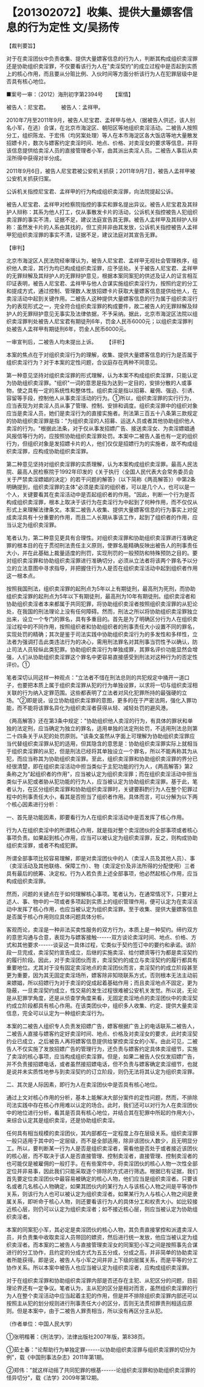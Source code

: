 # 【201302072】收集、提供大量嫖客信息的行为定性 文/吴扬传

【裁判要旨】

对于在卖淫团伙中负责收集、提供大量嫖客信息的行为人，判断其构成组织卖淫罪还是协助组织卖淫罪，不仅要看该行为人在"卖淫契约"的成立过程中是否起到实质上的核心作用，而且要从分赃比例、入伙时间等方面分析该行为人在犯罪层级中是否具有核心地位。

■案号一审：（2012）海刑初字第2394号 　　【案情】

被告人：尼宝君。 　　被告人：孟祥甲。

2010年7月至2011年9月，被告人尼宝君、孟祥甲与他人（据被告人供述，该人别名小军，在逃）合谋，在北京市海淀区、朝阳区等地组织卖淫活动。二被告人按照分工，组织陈龙、于宏伟（均另案处理）等人在本市海淀区各大饭店等地大量散发招嫖卡片，数次与嫖客约定卖淫时间、地点、价格、对卖淫女的要求等信息，并将该信息提供给卖淫人员的直接管理者小军，由其派出卖淫人员。二被告人事后从卖淫所得中获得对半分成。

2011年9月6日，被告人尼宝君被公安机关抓获；2011年9月7日，被告人孟祥甲被公安机关抓获归案。

公诉机关指控尼宝君、孟祥甲的行为构成组织卖淫罪，向法院提起公诉。

被告人尼宝君、孟祥甲对检察院指控的事实和罪名提出异议。被告人尼宝君及其辩护人辩称：其系为他人打工，仅从事散发卡片的活动，公诉机关指控被告人犯组织卖淫罪的事实不清，证据不足，建议法庭宣告其无罪。被告人孟祥甲及其辩护人辩称：虽然发卡片的人系由其找的，但工资并非由其发放，公诉机关指控被告人孟祥甲犯组织卖淫罪的事实不清，证据不足，建议法庭对其宣告无罪。

【审判】

北京市海淀区人民法院经审理认为，被告人尼宝君、孟祥甲无视社会管理秩序，组织他人卖淫，其行为均已构成组织卖淫罪，应予惩处。关于被告人尼宝君、孟祥甲的无罪辩解及其辩护人的无罪辩护意见，根据本案同案犯的供述及证人的证言相互印证表明，被告人尼宝君、孟祥甲与他人合谋实施组织卖淫行为，按照约定的分工和提成方式，通过控制、管理数人发放招嫖卡片获取大量嫖客信息提供给他人，在卖淫活动中起到关键作用。二被告人这种提供大量嫖客信息的行为属于组织卖淫行为的表现形式之一，完全符合组织卖淫罪的构成要件，故二被告人的无罪辩解及辩护人的无罪辩护意见无事实及法律依据，不予采纳。据此，北京市海淀区法院以组织卖淫罪判处被告人尼宝君有期徒刑6年，罚金人民币6000元；以组织卖淫罪判处被告人孟祥甲有期徒刑6年，罚金人民币6000元。

一审宣判后，二被告人均未提出上诉。 　　【评析】

本案的焦点在于对组织卖淫行为的理解，收集、提供大量嫖客信息的行为是否属于组织卖淫行为？对于本案的定性问题，合议庭存在两种不同意见。

第一种意见坚持对组织卖淫罪的形式理解，认为本案不构成组织卖淫罪，只能认定为协助组织卖淫罪。"组织"一词的意思是指为达到一定目的，安排分散的人或事物，使之具有一定的系统性和整体性。组织卖淫是指以招募、雇佣、强迫、引诱、容留等手段，控制他人从事卖淫活动的行为。①所以，组织卖淫罪的实行行为，应当表现为对卖淫人员从事了管理、控制、安排和调度。组织卖淫罪中的组织对象应当是卖淫人员，她们是卖淫行为的直接实施者。刑法第三百五十八条第三款规定的协助组织卖淫罪是指："为组织卖淫的人招募、运送人员或者其他协助组织他人卖淫的行为。"根据此法条，对于仅从事发招嫖广告、接送卖淫女、为卖淫嫖娼通风报信等行为的，应按照协助组织卖淫罪处罚。本案中二被告人虽也有一定的组织行为，但组织对象是发招嫖卡片的人，他们仅仅是招嫖行为的实施者，故不构成组织卖淫罪，应构成协助组织卖淫罪。

第二种意见坚持对组织卖淫罪的实质理解，认为本案构成组织卖淫罪。最高人民法院、最高人民检察院于1992年印发的《关于执行〈全国人民代表大会常务委员会关于严禁卖淫嫖娼的决定〉的若干问题的解答》（以下简称《两高解答》）中第2条明确提到，组织卖淫罪的主体"必须是卖淫的组织者，可以是几个人，也可以是一个人，关键要看其在卖淫活动中是否起组织者的作用。"因此，判断一个行为是否构成组织卖淫罪，根本上取决于该行为在卖淫行为中起到了何种作用，而不仅仅从形式上来理解法律条文。本案二被告人收集、提供大量嫖客信息的行为事实上对促成卖淫具有十分重要的作用，而且二人长期从事该工作，起到了组织者的作用，应当认定为组织卖淫罪。

笔者认为，第二种意见更具有合理性。对组织卖淫罪和协助组织卖淫罪进行准确定罪的根本目的在于贯彻刑法责任主义原则，使罪名能精确反映出被告人的刑事责任大小，并在此基础上裁量适度的刑罚，实现刑罚的一般预防和特殊预防之目的。要对组织卖淫罪和协助组织卖淫罪进行准确切分，必须从立法者将该两个罪名予以分立的立法意图中寻求指导，并把握住行为人是否在组织卖淫活动中起到组织者作用这一根本点。

按照我国刑法，组织卖淫罪的起刑点为5年以上有期徒刑，最高刑为死刑，而协助组织卖淫罪的起刑点为5年以下有期徒刑，最高刑为10年有期徒刑。组织卖淫者和协助组织卖淫者本来都属于共同犯罪，将协助组织卖淫者按照组织卖淫罪的从犯论处，在我国的刑法理论上没有任何障碍。然而，刑法之所以将协助组织卖淫罪独立出来，设立一个专门的罪名，具有多重目的。首先是为了明确区分行为人在组织卖淫过程中的不同作用，按照组织者和协助组织者的刑事责任大小设置不同的罪名，实现处罚的精确；其次是鉴于司法实践中协助组织卖淫行为的多发性和多样性，立法者为强调打击此类违法行为的决心，需用刑法罪名对其刑事当罚性予以确认，防止司法人员轻纵此类犯罪。协助组织卖淫行为单独成罪，其罪名评价功能显然会增强，人们从协助组织卖淫罪这个罪名中更容易直接感受到刑法对这种行为的否定性评价。①

笔者深切认同这样一种观点："立法者不惜在刑法总则的共犯规定中捅开一道口子，也要把本质上属于组织卖淫罪从犯的行为单独设罪，以求将一切与组织卖淫相关联的行为纳入定罪范围。这些都表明了立法者对风化犯罪所持的最强硬的立场。"②即是说，设立协助组织卖淫罪的意图，更多的在于严密法网，强化入罪功能，而不能将该罪名异化为组织卖淫者获得从轻、减轻处罚的避风港。

《两高解答》还在第3条中规定："协助组织他人卖淫的行为，有具体的罪状和单独的法定刑，应当确定为独立的罪名，适用单独的法定刑处罚，不适用刑法总则第二十四条关于从犯的处罚原则。"该条文虽然从字面上可理解为协助组织卖淫罪应当代替组织卖淫罪从犯的适用，但其隐含的意思是：协助组织卖淫罪实际上就相当于组织卖淫罪的从犯，但是刑法已经将其单独设立一个罪名，所以不能再称其为从犯，而应当称其为协助组织卖淫罪。至此，组织卖淫罪和协助组织卖淫罪的界分已经很清楚，即在组织卖淫活动中担当类似于主犯功能的行为人，《两高解答》第2条称之为"起组织者的作用"，应当被认定为组织卖淫罪；而在组织卖淫活动中担当类似于从犯或者胁从犯功能的行为人，应当被认定为协助组织卖淫罪。基于此，笔者认为，在区分组织卖淫罪和协助组织卖淫罪时，关键要斟酌行为人在整个犯罪过程中的刑事责任大小，看其是否担当了组织者作用。具体而言，可以分解为以下两个核心因素进行分析：

一、首先是功能因素，即要看行为人在组织卖淫活动中是否发挥了核心作用。

行为人在组织卖淫中的所谓核心作用，就是指对整个卖淫团伙的全部事项或者核心事项负责。如果起到核心作用，应当可以被认定为组织卖淫罪，反之，则构成协助组织卖淫罪，或者不构成犯罪。

所谓全部事项比较容易理解，即是对卖淫团伙中的人（卖淫人员及其他人员）、事（卖淫活动及其他联络、保障工作）、物（卖淫定价及非法所得的分配使用）三者具有最后的统筹、决定权。行为人若负责上述全部事项，他必然起核心作用，应当构成组织卖淫罪。

然而，问题的关键点在于如何理解核心事项。笔者认为，在通常情况下，只要对上述人、事、物中的一项或者多项起到实质上的组织管理作用，便可认定为在卖淫活动中发挥了核心作用，也应当被认定为组织卖淫罪。至于收集、提供大量嫖客信息是否属于核心作用则应具体问题具体分析。

客观而论，卖淫是一种非法买卖性服务的双方行为，本质上是一种契约。缔约双方的意思沟通与合意，表现为与嫖客接触------双方谈论卖淫时间、地点、价格、方式和其他要求------谈妥这一具体过程，它类似于契约签订中的要约和承诺。该阶段一旦完成，卖淫契约宣告成立，后继的实施卖淫、给付嫖资等行为都是卖淫契约的履行阶段。因此，对于卖淫团伙而言，卖淫契约的成立与卖淫契约的履行都具有重要地位。尤其对于没有固定卖淫地点的卖淫团伙而言，卖淫契约的成立阶段甚至更为重要，因为其无固定卖淫场所，嫖客除非知晓联系方式，否则根本无法主动前来嫖娼，所以招嫖行为对于卖淫的促成起着基础作用；而且卖淫地点不固定，更为隐蔽，一旦卖淫契约成立，性交易的发生过程很难被公安机关发觉。所以说，无论是从犯罪学角度，还是从侦查学角度来看，无固定卖淫地点的卖淫团伙中的卖淫契约成立阶段都具有核心作用。在该类团伙中，组织多人收集、约定、提供大量卖淫信息，完全可以认定为一种组织卖淫行为。

本案的二被告人组织专人负责发招嫖广告，嫖客根据广告上的电话联系二被告人，二被告人直接与嫖客约定好卖淫时间、地点、价格及对卖淫女的要求，此时卖淫契约业已成立，之后被告人再将嫖客信息提供给掌控卖淫女的小军。由此可见，二被告人不仅实施了发放招嫖广告的管理行为，还负责与嫖客约定具体卖淫细节，实施了卖淫的核心事项，应当构成组织卖淫罪。但是，如果二被告人仅仅发招嫖广告，并不负责接招嫖电话，或者虽然接招嫖电话，但不负责与嫖客确定卖淫细节，也就是说并未实质性地参与到卖淫契约的订立阶段，则仍无法将其认定为组织卖淫罪。

二、其次是人际因素，即行为人在卖淫团伙中是否具有核心地位。

通过上文对核心作用的分析，基本上能解决大部分案件的定性问题，然而，不排除司法实践中存在核心作用难以认定的场合。此时，我们还可以对行为人在卖淫团伙中的地位进行分析，看其是否具有核心地位，并结合其在犯罪中所起的作用大小，来综合认定其是组织卖淫，还是协助组织卖淫。

任何具有相当规模的卖淫团伙，其内部都在一定程度上存在层级关系。组织卖淫罪一般只适用于其中的一定层级，而不是全部适用，除非该团伙人数少，且无明显分工。所以，要判断某一行为人是否是组织卖淫者，需看他是否处于或者接近该团伙的核心层，而不取决于该人是否直接管理、控制卖淫者，直接管理、控制卖淫者的也可能仅是被雇佣的一般打手。在有些案件中，将卖淫团伙的核心人物一次性全部定位并非易事，因此我们只能采取逐个排除的方式进行筛选。根据已有证据，我们首先要定位卖淫团伙中最容易被确定的核心人物，他们应当是组织卖淫者。只要该名或者几名核心人物确定，如果其团伙内的某行为人与该核心人物之间是平等协作关系，则该行为人也可以被认定为组织卖淫者。如果某行为人与核心人物之间是隶属关系，即听命于核心人物，则还要看该行为人的具体分工和权责大小。如比较接近核心层，则仍可以认定为组织卖淫者；如不接近核心层，则应当被认定为协助组织卖淫者。

本案的同案犯小军，其必定是卖淫团伙的核心人物，其负责直接掌控和派遣卖淫人员，并负责集中收取卖淫人员带回的嫖资，然后进行统一发放，他应当被认定为组织卖淫者。而本案的二被告人与直接管理卖淫女的同案犯小军之间是按照事先合谋进行的分工协作，且约定的分成方式为五五分成，分成之高，并非简单的协助卖淫者所能获得。即是说，被告人与小军之间并非上下级的层属关系，而是平等的分工协作关系。所以本案中被告人也应当被认定为组织卖淫者，应构成组织卖淫罪。

对于在组织卖淫罪和协助组织卖淫罪内部是否还存在主犯、从犯区分的问题，目前理论界还有一定争议。笔者认为，主从犯的区分是相对而言，虽然组织卖淫罪的行为人在整个卖淫活动中应当起着主犯的作用，但是并不排除组织卖淫罪内部还可以按照主从犯的划分规则进行刑事责任大小的区分，否则无法贯彻罪责刑相适应原则。但是本案中，由于二被告人罪责相当，所以没有再区分主从犯。

（作者单位：中国人民大学）

①张明楷著：《刑法学》，法律出版社2007年版，第838页。

①茹士春："论帮助行为单独定罪------以协助组织卖淫罪与组织卖淫罪的切分为例"，载《中国刑事法杂志》2011年第1期。

②郑伟："就这样动摇了共同犯罪的根基------论组织卖淫罪和协助组织卖淫罪的怪异切分"，载《法学》2009年第12期。
